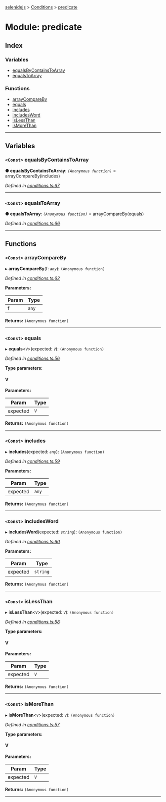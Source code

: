 [selenidejs](../README.md) > [Conditions](../modules/conditions.md) > [predicate](../modules/conditions.predicate.md)

# Module: predicate

## Index

### Variables

* [equalsByContainsToArray](conditions.predicate.md#equalsbycontainstoarray)
* [equalsToArray](conditions.predicate.md#equalstoarray)

### Functions

* [arrayCompareBy](conditions.predicate.md#arraycompareby)
* [equals](conditions.predicate.md#equals)
* [includes](conditions.predicate.md#includes)
* [includesWord](conditions.predicate.md#includesword)
* [isLessThan](conditions.predicate.md#islessthan)
* [isMoreThan](conditions.predicate.md#ismorethan)

---

## Variables

<a id="equalsbycontainstoarray"></a>

### `<Const>` equalsByContainsToArray

**● equalsByContainsToArray**: *`(Anonymous function)`* =  arrayCompareBy(includes)

*Defined in [conditions.ts:67](https://github.com/KnowledgeExpert/selenidejs/blob/master/lib/conditions.ts#L67)*

___
<a id="equalstoarray"></a>

### `<Const>` equalsToArray

**● equalsToArray**: *`(Anonymous function)`* =  arrayCompareBy(equals)

*Defined in [conditions.ts:66](https://github.com/KnowledgeExpert/selenidejs/blob/master/lib/conditions.ts#L66)*

___

## Functions

<a id="arraycompareby"></a>

### `<Const>` arrayCompareBy

▸ **arrayCompareBy**(f: *`any`*): `(Anonymous function)`

*Defined in [conditions.ts:62](https://github.com/KnowledgeExpert/selenidejs/blob/master/lib/conditions.ts#L62)*

**Parameters:**

| Param | Type |
| ------ | ------ |
| f | `any` |

**Returns:** `(Anonymous function)`

___
<a id="equals"></a>

### `<Const>` equals

▸ **equals**<`V`>(expected: *`V`*): `(Anonymous function)`

*Defined in [conditions.ts:56](https://github.com/KnowledgeExpert/selenidejs/blob/master/lib/conditions.ts#L56)*

**Type parameters:**

#### V 
**Parameters:**

| Param | Type |
| ------ | ------ |
| expected | `V` |

**Returns:** `(Anonymous function)`

___
<a id="includes"></a>

### `<Const>` includes

▸ **includes**(expected: *`any`*): `(Anonymous function)`

*Defined in [conditions.ts:59](https://github.com/KnowledgeExpert/selenidejs/blob/master/lib/conditions.ts#L59)*

**Parameters:**

| Param | Type |
| ------ | ------ |
| expected | `any` |

**Returns:** `(Anonymous function)`

___
<a id="includesword"></a>

### `<Const>` includesWord

▸ **includesWord**(expected: *`string`*): `(Anonymous function)`

*Defined in [conditions.ts:60](https://github.com/KnowledgeExpert/selenidejs/blob/master/lib/conditions.ts#L60)*

**Parameters:**

| Param | Type |
| ------ | ------ |
| expected | `string` |

**Returns:** `(Anonymous function)`

___
<a id="islessthan"></a>

### `<Const>` isLessThan

▸ **isLessThan**<`V`>(expected: *`V`*): `(Anonymous function)`

*Defined in [conditions.ts:58](https://github.com/KnowledgeExpert/selenidejs/blob/master/lib/conditions.ts#L58)*

**Type parameters:**

#### V 
**Parameters:**

| Param | Type |
| ------ | ------ |
| expected | `V` |

**Returns:** `(Anonymous function)`

___
<a id="ismorethan"></a>

### `<Const>` isMoreThan

▸ **isMoreThan**<`V`>(expected: *`V`*): `(Anonymous function)`

*Defined in [conditions.ts:57](https://github.com/KnowledgeExpert/selenidejs/blob/master/lib/conditions.ts#L57)*

**Type parameters:**

#### V 
**Parameters:**

| Param | Type |
| ------ | ------ |
| expected | `V` |

**Returns:** `(Anonymous function)`

___

